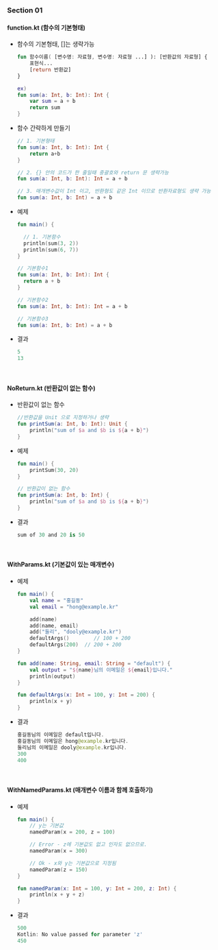 ### Section 01

#### function.kt (함수의 기본형태)

- 함수의 기본형태, []는 생략가능

    ~~~ kotlin
    fun 함수이름( [변수명: 자료형, 변수명: 자료형 ...] ): [반환값의 자료형] {
        표현식...
        [return 반환값]
    }
  
    ex)
    fun sum(a: Int, b: Int): Int {
        var sum = a + b
        return sum
    }
    ~~~

- 함수 간략하게 만들기

    ~~~ kotlin
    // 1. 기본형태
    fun sum(a: Int, b: Int): Int {
        return a+b
    }
    
    // 2. {} 안의 코드가 한 줄일때 중괄호와 return 문 생략가능
    fun sum(a: Int, b: Int): Int = a + b
    
    // 3. 매개변수값이 Int 이고, 반환형도 같은 Int 이므로 반환자료형도 생략 가능
    fun sum(a: Int, b: Int) = a + b
    ~~~
  
- 예제

    ~~~ kotlin
    fun main() {
    
      // 1. 기본함수
      println(sum(3, 2))
      println(sum(6, 7))
    }
    
    // 기본함수1
    fun sum(a: Int, b: Int): Int {
      return a + b
    }
    
    // 기본함수2
    fun sum(a: Int, b: Int): Int = a + b
    
    // 기본함수3
    fun sum(a: Int, b: Int) = a + b
    ~~~
  
- 결과

    ~~~ kotlin
    5
    13
    ~~~
  
<br>
  
#### NoReturn.kt (반환값이 없는 함수)

- 반환값이 없는 함수
    ~~~ kotlin
    //반환값을 Unit 으로 지정하거나 생략
    fun printSum(a: Int, b: Int): Unit {
        println("sum of $a and $b is ${a + b}")
    }
    ~~~
  
- 예제

    ~~~ kotlin
    fun main() {
        printSum(30, 20)
    }
    
    // 반환값이 없는 함수
    fun printSum(a: Int, b: Int) {
        println("sum of $a and $b is ${a + b}")
    }
    ~~~
  
- 결과

    ~~~ kotlin
    sum of 30 and 20 is 50
    ~~~
  
<br>
  
#### WithParams.kt (기본값이 있는 매개변수)

- 예제

    ~~~ kotlin
    fun main() {
        val name = "홍길동"
        val email = "hong@example.kr"
    
        add(name)
        add(name, email)
        add("둘리", "dooly@example.kr")
        defaultArgs()        // 100 + 200
        defaultArgs(200)  // 200 + 200
    }
    
    fun add(name: String, email: String = "default") {
        val output = "${name}님의 이메일은 ${email}입니다."
        println(output)
    }
    
    fun defaultArgs(x: Int = 100, y: Int = 200) {
        println(x + y)
    }
    ~~~
  
- 결과

    ~~~ kotlin
    홍길동님의 이메일은 default입니다.
    홍길동님의 이메일은 hong@example.kr입니다.
    둘리님의 이메일은 dooly@example.kr입니다.
    300
    400
    ~~~
  
<br>
  
#### WithNamedParams.kt (매개변수 이름과 함께 호출하기)

- 예제

    ~~~ kotlin
    fun main() {
        // y는 기본값
        namedParam(x = 200, z = 100)
  
        // Error - z에 기본값도 없고 인자도 없으므로.
        namedParam(x = 300)
  
        // Ok - x와 y는 기본값으로 지정됨  
        namedParam(z = 150)
    }
    
    fun namedParam(x: Int = 100, y: Int = 200, z: Int) {
        println(x + y + z)
    }
    ~~~
  
- 결과

    ~~~ kotlin
    500
    Kotlin: No value passed for parameter 'z'
    450
    ~~~